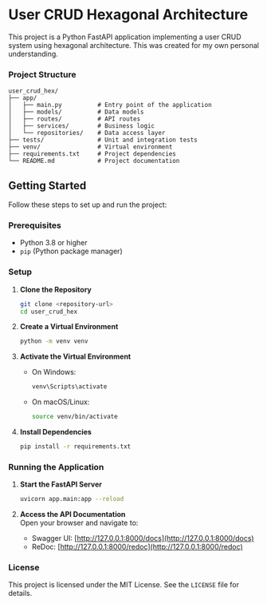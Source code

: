 # User CRUD Hexagonal Architecture

This project is a Python FastAPI application implementing a user CRUD system using hexagonal architecture. This was created for my own personal understanding.


### Project Structure

```
user_crud_hex/
├── app/
│   ├── main.py          # Entry point of the application
│   ├── models/          # Data models
│   ├── routes/          # API routes
│   ├── services/        # Business logic
│   └── repositories/    # Data access layer
├── tests/               # Unit and integration tests
├── venv/                # Virtual environment
├── requirements.txt     # Project dependencies
└── README.md            # Project documentation
```


## Getting Started

Follow these steps to set up and run the project:

### Prerequisites

- Python 3.8 or higher
- `pip` (Python package manager)

### Setup

1. **Clone the Repository**  
    ```bash
    git clone <repository-url>
    cd user_crud_hex
    ```

2. **Create a Virtual Environment**  
    ```bash
    python -m venv venv
    ```

3. **Activate the Virtual Environment**  
    - On Windows:
      ```bash
      venv\Scripts\activate
      ```
    - On macOS/Linux:
      ```bash
      source venv/bin/activate
      ```

4. **Install Dependencies**  
    ```bash
    pip install -r requirements.txt
    ```

### Running the Application

1. **Start the FastAPI Server**  
    ```bash
    uvicorn app.main:app --reload
    ```

2. **Access the API Documentation**  
    Open your browser and navigate to:  
    - Swagger UI: [http://127.0.0.1:8000/docs](http://127.0.0.1:8000/docs)  
    - ReDoc: [http://127.0.0.1:8000/redoc](http://127.0.0.1:8000/redoc)

### License

This project is licensed under the MIT License. See the `LICENSE` file for details.